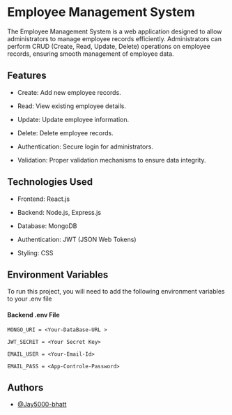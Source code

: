 
#  Employee Management System

The Employee Management System is a web application designed to allow administrators to manage employee records efficiently. Administrators can perform CRUD (Create, Read, Update, Delete) operations on employee records, ensuring smooth management of employee data.


## Features

- Create: Add new employee records.

- Read: View existing employee details.

- Update: Update employee information.

- Delete: Delete employee records.

- Authentication: Secure login for administrators.

- Validation: Proper validation mechanisms to ensure data integrity.


## Technologies Used

- Frontend: React.js

- Backend: Node.js, Express.js

- Database: MongoDB

- Authentication: JWT (JSON Web Tokens)

- Styling: CSS
## Environment Variables

To run this project, you will need to add the following environment variables to your .env file


#### Backend .env File

`MONGO_URI = <Your-DataBase-URL >`

`JWT_SECRET = <Your Secret Key>`

`EMAIL_USER = <Your-Email-Id>`

`EMAIL_PASS = <App-Controle-Password>`




## Authors

- [@Jay5000-bhatt](https://github.com/Jay5000-bhatt)

